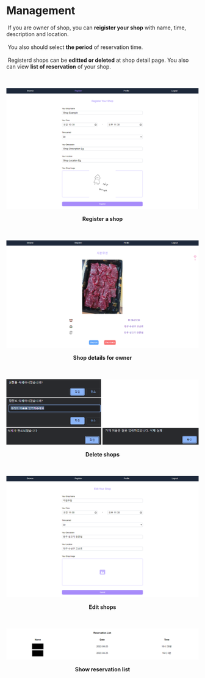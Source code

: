# Management

&nbsp;If you are owner of shop, you can <b>reigister your shop</b> with name, time, description and location.
<br><br>
&nbsp;You also should select <b>the period</b> of reservation time.
<br><br>
&nbsp;Registerd shops can be <b>editted or deleted</b> at shop detail page. You also can view <b>list of reservation</b> of your shop.
<br><br><br>

![](/public/5-register-shop.png)

<div align="center"><b>Register a shop</b></div>
<br><br>

![](/public/6-shop-delete-edit.png)

<div align="center"><b>Shop details for owner</b></div>
<br><br>

![](/public/6-1-shop-delete.png)

<div align="center"><b>Delete shops</b></div>
<br><br>

![](/public/6-2-shop-edit.png)

<div align="center"><b>Edit shops</b></div>
<br><br>

![](/public/7-reservation-list.png)

<div align="center"><b>Show reservation list</b></div>
<br><br>
